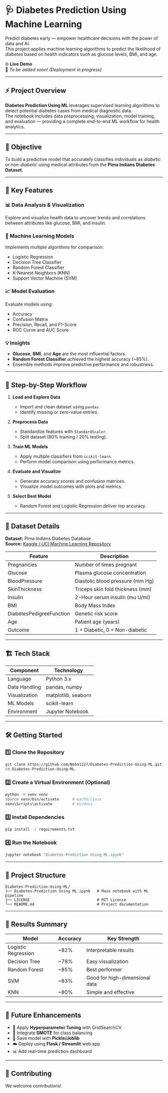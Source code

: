 # 🩺 Diabetes Prediction Using Machine Learning

Predict diabetes early — empower healthcare decisions with the power of data and AI.  
This project applies machine learning algorithms to predict the likelihood of diabetes based on health indicators such as glucose levels, BMI, and age.

🌐 **Live Demo**  
🚧 *To be added soon! (Deployment in progress)*

---

## ⚡ Project Overview

**Diabetes Prediction Using ML** leverages supervised learning algorithms to detect potential diabetes cases from medical diagnostic data.  
The notebook includes data preprocessing, visualization, model training, and evaluation — providing a complete end-to-end ML workflow for health analytics.

---

## 🎯 Objective

To build a predictive model that accurately classifies individuals as *diabetic* or *non-diabetic* using medical attributes from the **Pima Indians Diabetes Dataset**.

---

## 🚀 Key Features

### 📊 Data Analysis & Visualization  
Explore and visualize health data to uncover trends and correlations between attributes like glucose, BMI, and insulin.

### 🧠 Machine Learning Models  
Implements multiple algorithms for comparison:
- Logistic Regression  
- Decision Tree Classifier  
- Random Forest Classifier  
- K-Nearest Neighbors (KNN)  
- Support Vector Machine (SVM)

### 📈 Model Evaluation  
Evaluate models using:
- Accuracy  
- Confusion Matrix  
- Precision, Recall, and F1-Score  
- ROC Curve and AUC Score  

### 💡 Insights  
- **Glucose**, **BMI**, and **Age** are the most influential factors.  
- **Random Forest Classifier** achieved the highest accuracy (~85%).  
- Ensemble methods improve predictive performance and robustness.

---

## 🧭 Step-by-Step Workflow

1. **Load and Explore Data**  
   - Import and clean dataset using `pandas`.  
   - Identify missing or zero-value entries.

2. **Preprocess Data**  
   - Standardize features with `StandardScaler`.  
   - Split dataset (80% training / 20% testing).  

3. **Train ML Models**  
   - Apply multiple classifiers from `scikit-learn`.  
   - Perform model comparison using performance metrics.

4. **Evaluate and Visualize**  
   - Generate accuracy scores and confusion matrices.  
   - Visualize model outcomes with plots and metrics.  

5. **Select Best Model**  
   - Random Forest and Logistic Regression deliver top accuracy.  

---

## 🧬 Dataset Details

**Dataset:** Pima Indians Diabetes Database  
**Source:** [Kaggle / UCI Machine Learning Repository](https://www.kaggle.com/datasets/uciml/pima-indians-diabetes-database)

| Feature | Description |
|----------|-------------|
| Pregnancies | Number of times pregnant |
| Glucose | Plasma glucose concentration |
| BloodPressure | Diastolic blood pressure (mm Hg) |
| SkinThickness | Triceps skin fold thickness (mm) |
| Insulin | 2-Hour serum insulin (mu U/ml) |
| BMI | Body Mass Index |
| DiabetesPedigreeFunction | Genetic risk score |
| Age | Patient age (years) |
| Outcome | 1 = Diabetic, 0 = Non-diabetic |

---

## 🏗️ Tech Stack

| Component | Technology |
|------------|-------------|
| Language | Python 3.x |
| Data Handling | pandas, numpy |
| Visualization | matplotlib, seaborn |
| ML Models | scikit-learn |
| Environment | Jupyter Notebook |

---

## 🛠️ Getting Started

### 1️⃣ Clone the Repository
```bash
git clone https://github.com/Neha1127/Diabetes-Prediction-Using-ML.git
cd Diabetes-Prediction-Using-ML
````

### 2️⃣ Create a Virtual Environment (Optional)

```bash
python -m venv venv
source venv/bin/activate      # macOS/Linux
venv\Scripts\activate         # Windows
```

### 3️⃣ Install Dependencies

```bash
pip install -r requirements.txt
```

### 4️⃣ Run the Notebook

```bash
jupyter notebook "Diabetes-Prediction Using ML.ipynb"
```

---

## 📂 Project Structure

```
Diabetes-Prediction-Using-ML/
├── Diabetes-Prediction Using ML.ipynb   # Main notebook with ML pipeline
├── LICENSE                              # MIT License
└── README.md                            # Project documentation
```

---

## 🧾 Results Summary

| Model               | Accuracy | Key Strength                   |
| ------------------- | -------- | ------------------------------ |
| Logistic Regression | ~82%     | Interpretable results          |
| Decision Tree       | ~78%     | Easy visualization             |
| Random Forest       | ~85%     | Best performer                 |
| SVM                 | ~83%     | Good for high-dimensional data |
| KNN                 | ~80%     | Simple and effective           |

---

## 🧩 Future Enhancements

* 🔄 Apply **Hyperparameter Tuning** with GridSearchCV
* 🌱 Integrate **SMOTE** for class balancing
* 💾 Save model with **Pickle/Joblib**
* ☁️ Deploy using **Flask / Streamlit** web app
* 📊 Add real-time prediction dashboard

---

## 🤝 Contributing

We welcome contributions!
